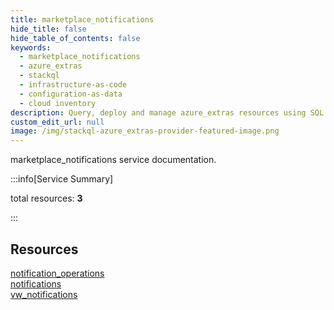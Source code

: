 ```yaml
---
title: marketplace_notifications
hide_title: false
hide_table_of_contents: false
keywords:
  - marketplace_notifications
  - azure_extras
  - stackql
  - infrastructure-as-code
  - configuration-as-data
  - cloud inventory
description: Query, deploy and manage azure_extras resources using SQL
custom_edit_url: null
image: /img/stackql-azure_extras-provider-featured-image.png
---
```


marketplace_notifications service documentation.

:::info[Service Summary]

total resources: __3__  

:::

## Resources
<div class="row">
<div class="providerDocColumn">
<a href="/services/marketplace_notifications/notification_operations/">notification_operations</a><br />
<a href="/services/marketplace_notifications/notifications/">notifications</a>
</div>
<div class="providerDocColumn">
<a href="/services/marketplace_notifications/vw_notifications/">vw_notifications</a>
</div>
</div>